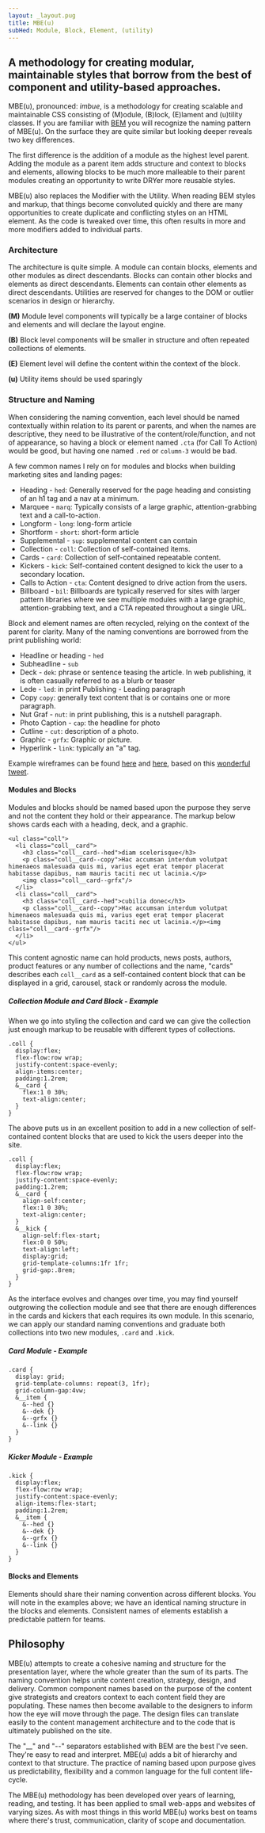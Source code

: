 ```yaml
---
layout: _layout.pug
title: MBE(u)
subHed: Module, Block, Element, (utility)
---
```


## A methodology for creating modular, maintainable styles that borrow from the best of component and utility-based approaches.

MBE(u), pronounced: _imbue_, is a methodology for creating scalable and maintainable CSS consisting of (M)odule, (B)lock, (E)lament and (u)tility classes. If you are familiar with [BEM](//getbem.com) you will recognize the naming pattern of MBE(u). On the surface they are quite similar but looking deeper reveals two key differences. 

The first difference is the addition of a module as the highest level parent. Adding the module as a parent item adds structure and context to blocks and elements, allowing blocks to be much more malleable to their parent modules creating an opportunity to write DRYer more reusable styles. 

MBE(u) also replaces the Modifier with the Utility. When reading BEM styles and markup, that things become convoluted quickly and there are many opportunities to create duplicate and conflicting styles on an HTML element. As the code is tweaked over time, this often results in more and more modifiers added to individual parts.

### Architecture

The architecture is quite simple. A module can contain blocks, elements and other modules as direct descendants. Blocks can contain other blocks and elements as direct descendants. Elements can contain other elements as direct descendants. Utilities are reserved for changes to the DOM or outlier scenarios in design or hierarchy.

**‌(M)** Module level components will typically be a large container of blocks and elements and will declare the layout engine.

**(B)** Block level components will be smaller in structure and often repeated collections of elements. 

**(E)** Element level will define the content within the context of the block. 

**(u)** Utility items should be used sparingly

### Structure and Naming

When considering the naming convention, each level should be named contextually within relation to its parent or parents, and when the names are descriptive, they need to be illustrative of the content/role/function, and not of appearance, so having a block or element named `.cta` (for Call To Action) would be good, but having one named `.red` or `column-3` would be bad.

A few common names I rely on for modules and blocks when building marketing sites and landing pages:

- Heading - `hed`: Generally reserved for the page heading and consisting of an h1 tag and a nav at a minimum.
- Marquee - `marq`: Typically consists of a large graphic, attention-grabbing text and a call-to-action. 
- Longform - `long`: long-form article
- Shortform - `short`: short-form article
- Supplemental - `sup`: supplemental content can contain 
- Collection - `coll`: Collection of self-contained items.
- Cards - `card`: Collection of self-contained repeatable content.
- Kickers - `kick`: Self-contained content designed to kick the user to a secondary location.
- Calls to Action - `cta`: Content designed to drive action from the users.
- Billboard - `bil`: Billboards are typically reserved for sites with larger pattern libraries where we see multiple modules with a large graphic, attention-grabbing text, and a CTA repeated throughout a single URL.

Block and element names are often recycled, relying on the context of the parent for clarity. Many of the naming conventions are borrowed from the print publishing world:

- Headline or heading - `hed` 
- Subheadline - `sub`  
- Deck - `dek`: phrase or sentence teasing the article. In web publishing, it is often casually referred to as a blurb or teaser  
- Lede - `led`: in print Publishing - Leading paragraph  
- Copy `copy`: generally text content that is or contains one or more paragraph.
- Nut Graf - `nut`: in print publishing, this is a nutshell paragraph. 
- Photo Caption - `cap`: the headline for photo 
- Cutline - `cut`: description of a photo.
- Graphic - `grfx`: Graphic or picture.
- Hyperlink - `link`: typically an "a" tag.

Example wireframes can be found [here](/example/this-one) and [here](/example/that-one), based on this [wonderful tweet](https://twitter.com/jongold/status/694591217523363840). 

#### Modules and Blocks

Modules and blocks should be named based upon the purpose they serve and not the content they hold or their appearance. The markup below shows cards each with a heading, deck, and a graphic. 

```
<ul class="coll">
  <li class="coll__card">
    <h3 class="coll__card--hed">diam scelerisque</h3>
    <p class="coll__card--copy">Hac accumsan interdum volutpat himenaeos malesuada quis mi, varius eget erat tempor placerat habitasse dapibus, nam mauris taciti nec ut lacinia.</p>
    <img class="coll__card--grfx"/>
  </li>
  <li class="coll__card">
    <h3 class="coll__card--hed">cubilia donec</h3>
    <p class="coll__card--copy">Hac accumsan interdum volutpat himenaeos malesuada quis mi, varius eget erat tempor placerat habitasse dapibus, nam mauris taciti nec ut lacinia.</p><img class="coll__card--grfx"/>
  </li>
</ul>
```

This content agnostic name can hold products, news posts, authors, product features or any number of collections and the name, "cards" describes each `coll__card` as a self-contained content block that can be displayed in a grid, carousel, stack or randomly across the module.

##### Collection Module and Card Block - Example

When we go into styling the collection and card we can give the collection just enough markup to be reusable with different types of collections.

```
.coll {
  display:flex;
  flex-flow:row wrap;
  justify-content:space-evenly;
  align-items:center;
  padding:1.2rem;
  &__card {
    flex:1 0 30%;
    text-align:center;
  }
}
```

The above puts us in an excellent position to add in a new collection of self-contained content blocks that are used to kick the users deeper into the site.

```
.coll {
  display:flex;
  flex-flow:row wrap;
  justify-content:space-evenly;
  padding:1.2rem;
  &__card {
    align-self:center;
    flex:1 0 30%;
    text-align:center;
  }
  &__kick {
    align-self:flex-start;
    flex:0 0 50%;
    text-align:left;
    display:grid;
    grid-template-columns:1fr 1fr;
    grid-gap:.8rem;
  }
}
```

As the interface evolves and changes over time, you may find yourself outgrowing the collection module and see that there are enough differences in the cards and kickers that each requires its own module. In this scenario, we can apply our standard naming conventions and graduate both collections into two new modules, `.card` and `.kick`. 

##### Card Module - Example

```
.card {
  display: grid;
  grid-template-columns: repeat(3, 1fr);
  grid-column-gap:4vw;
  &__item {
    &--hed {}
    &--dek {}
    &--grfx {}
    &--link {}    
  }
}
```

##### Kicker Module - Example

```
.kick {
  display:flex;
  flex-flow:row wrap;
  justify-content:space-evenly;
  align-items:flex-start;
  padding:1.2rem;
  &__item {
    &--hed {}
    &--dek {}
    &--grfx {}
    &--link {}    
  }
}
```

#### Blocks and Elements

Elements should share their naming convention across different blocks. You will note in the examples above; we have an identical naming structure in the blocks and elements. Consistent names of elements establish a predictable pattern for teams. 


## Philosophy

MBE(u) attempts to create a cohesive naming and structure for the presentation layer, where the whole greater than the sum of its parts. The naming convention helps unite content creation, strategy, design, and delivery. Common component names based on the purpose of the content give strategists and creators context to each content field they are populating. These names then become available to the designers to inform how the eye will move through the page. The design files can translate easily to the content management architecture and to the code that is ultimately published on the site.

The "__" and "--" separators established with BEM are the best I've seen. They're easy to read and interpret. MBE(u) adds a bit of hierarchy and context to that structure. The practice of naming based upon purpose gives us predictability, flexibility and a common language for the full content life-cycle.

The MBE(u) methodology has been developed over years of learning, reading, and testing. It has been applied to small web-apps and websites of varying sizes. As with most things in this world MBE(u) works best on teams where there's trust, communication, clarity of scope and documentation.
